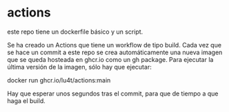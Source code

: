 # actions


este repo tiene un dockerfile básico y un script.

Se ha creado un Actions que tiene un workflow de tipo build. Cada vez que se hace un commit a este repo
se crea automáticamente una nueva imagen que se queda hosteada en ghcr.io como un gh package.
Para ejecutar la última versión de la imagen, sólo hay que ejecutar:

  docker run ghcr.io/lu4t/actions:main

Hay que esperar unos segundos tras el commit, para que de tiempo a que haga el build.
